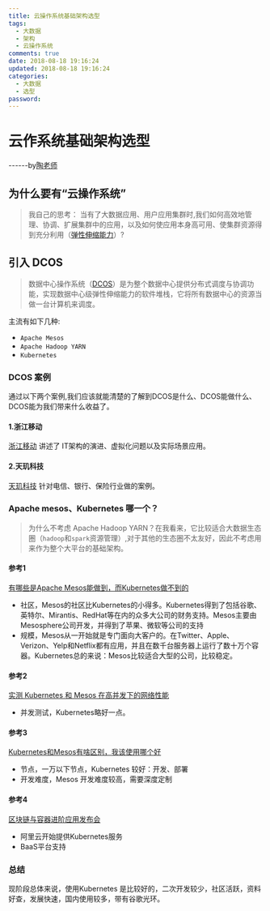 ```yaml
---
title: 云操作系统基础架构选型
tags:
  - 大数据
  - 架构
  - 云操作系统
comments: true
date: 2018-08-18 19:16:24
updated: 2018-08-18 19:16:24
categories: 
  - 大数据
  - 选型
password:
---
```

# 云作系统基础架构选型

<!-- more -->

------by[陶老师](https://immno.github.io/  )

## 为什么要有“云操作系统”

> 我自己的思考： 当有了大数据应用、用户应用集群时,我们如何高效地管理、协调、扩展集群中的应用，以及如何使应用本身高可用、使集群资源得到充分利用（[弹性伸缩能力](https://blog.csdn.net/tengxy_cloud/article/details/51453273)）?

## 引入 DCOS

> 数据中心操作系统（[DCOS](https://baike.baidu.com/item/DCOS/19831056)）是为整个数据中心提供分布式调度与协调功能，实现数据中心级弹性伸缩能力的软件堆栈，它将所有数据中心的资源当做一台计算机来调度。

主流有如下几种:
- `Apache Mesos`
- `Apache Hadoop YARN`
- `Kubernetes`

### DCOS 案例

通过以下两个案例,我们应该就能清楚的了解到DCOS是什么、DCOS能做什么、DCOS能为我们带来什么收益了。

#### 1.浙江移动

[浙江移动](https://wenku.baidu.com/view/62edb1e5f80f76c66137ee06eff9aef8941e481f.html) 讲述了 IT架构的演进、虚拟化问题以及实际场景应用。
#### 2.天玑科技
[天玑科技](http://www.dnt.com.cn/detail/77/307.html) 针对电信、银行、保险行业做的案例。

### Apache mesos、Kubernetes 哪一个？

> 为什么不考虑 Apache Hadoop YARN？在我看来，它比较适合大数据生态圈（`hadoop`和`spark`资源管理）,对于其他的生态圈不太友好，因此不考虑用来作为整个大平台的基础架构。

#### 参考1
[有哪些是Apache Mesos能做到，而Kubernetes做不到的](https://blog.csdn.net/dev_csdn/article/details/78830912)
- 社区，Mesos的社区比Kubernetes的小得多。Kubernetes得到了包括谷歌、英特尔、Mirantis、RedHat等在内的众多大公司的财务支持。Mesos主要由Mesosphere公司开发，并得到了苹果、微软等公司的支持
- 规模，Mesos从一开始就是专门面向大客户的。在Twitter、Apple、Verizon、Yelp和Netflix都有应用，并且在数千台服务器上运行了数十万个容器。Kubernetes总的来说：Mesos比较适合大型的公司，比较稳定。

#### 参考2

[ 实测 Kubernetes 和 Mesos 在高并发下的网络性能](https://ruby-china.org/topics/29652?locale=en)

- 并发测试，Kubernetes略好一点。

#### 参考3

[Kubernetes和Mesos有啥区别，我该使用哪个好](https://www.zhihu.com/question/53751176)
- 节点，一万以下节点，Kubernetes 较好：开发、部署
- 开发难度，Mesos 开发难度较高，需要深度定制

#### 参考4

[区块链与容器进阶应用发布会 ](https://promotion.aliyun.com/ntms/act/blockchainshow.html?spm=5176.8142029.1139928.7.e9396d3evJ9rLq)

- 阿里云开始提供Kubernetes服务
- BaaS平台支持

### 总结

现阶段总体来说，使用Kubernetes 是比较好的，二次开发较少，社区活跃，资料好查，发展快速，国内使用较多，带有谷歌光环。
